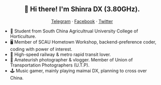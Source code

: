 <h2 align="center">👋 Hi there! I'm Shinra DX (3.80GHz).</h2>
<p align="center">
  <a href="https://t.me/5H1NR4_CRH380A" target="_blank">Telegram</a> ·
  <a href="https://www.facebook.com/5h1nr4.crh380a" target="_blank">Facebook</a> ·
  <a href="https://twitter.com/5H1NR4_CRH380A" target="_blank">Twitter</a>
</p>
<!--<h3 align="left">About Me</h3>-->
<p align="left">
  <ul>
    <li>🌱 Student from South China Agricultrual University College of Horticulture.</li>
    <li>🖥 Member of SCAU Hometown Workshop, backend-preference coder, coding with power of interest.</li>
    <li>🚅 High-speed railway & metro rapid transit lover.</li>
    <li>📸 Amateurish photographer & vlogger. Member of Union of Transportation Photographers (U.T.P).</li>
    <li>🕹 Music gamer, mainly playing maimai DX, planning to cross over China.</li>
  </ul>
</p>
<!--<h3 align="left">Preferences, GitHub Stats & Activities</h3>
<div align="left">
  <img src="https://img.shields.io/badge/-PHP-8892bf?logo=php&logoColor=white" alt="PHP"> 
  <img src="https://img.shields.io/badge/-Java-e11e21?logo=java&logoColor=white" alt="Java"> 
  <img src="https://img.shields.io/badge/-Python-000000?logo=python" alt="Python"> 
  <img src="https://img.shields.io/badge/-JavaScript-000000?logo=javascript" alt="JavaScript"> 
  <img src="https://img.shields.io/badge/-Vue.js-000000?logo=vue.js" alt="Vue.js"> 
</div>
<div align="left">
  <img src="https://github-readme-stats.vercel.app/api?username=sh1nra-dx&show_icons=true&hide_border=true" alt="hayamido's GitHub Stats">
  <img src="https://github-readme-stats.vercel.app/api/top-langs/?username=sh1nra-dx&theme=buefy&layout=compact&hide_border=true" alt="hayamido's top langs">
</div>-->
<!--
**hayamido/hayamido** is a ✨ _special_ ✨ repository because its `README.md` (this file) appears on your GitHub profile.

Here are some ideas to get you started:

- 🔭 I’m currently working on ...
- 🌱 I’m currently learning ...
- 👯 I’m looking to collaborate on ...
- 🤔 I’m looking for help with ...
- 💬 Ask me about ...
- 📫 How to reach me: ...
- 😄 Pronouns: ...
- ⚡ Fun fact: ...
-->

<!-- REF
https://github.com/NachtgeistW/NachtgeistW
https://github.com/hritik5102/hritik5102
-->

